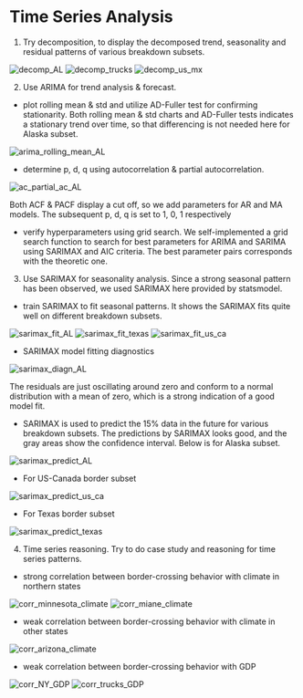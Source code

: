 # Time Series Analysis

1. Try decomposition, to display the decomposed trend, seasonality and residual patterns of various breakdown subsets.

![decomp_AL](https://github.com/dynamic-duo-data-science/dynamicduo/blob/master/reports/figures/time_series/decomposition_alaska.png)
![decomp_trucks](https://github.com/dynamic-duo-data-science/dynamicduo/blob/master/reports/figures/time_series/decomposition_trucks.png)
![decomp_us_mx](https://github.com/dynamic-duo-data-science/dynamicduo/blob/master/reports/figures/time_series/decomposition_us_mx.png)


2. Use ARIMA for trend analysis & forecast.

- plot rolling mean & std and utilize AD-Fuller test for confirming stationarity. Both rolling mean & std charts and AD-Fuller tests indicates a stationary trend over time, so that differencing is not needed here for Alaska subset.

![arima_rolling_mean_AL](https://github.com/dynamic-duo-data-science/dynamicduo/blob/master/reports/figures/time_series/rolling_mean_std_alaska.png)

- determine p, d, q using autocorrelation & partial autocorrelation.

![ac_partial_ac_AL](https://github.com/dynamic-duo-data-science/dynamicduo/blob/master/reports/figures/time_series/alaska_autocorr_partial_ac.png)

Both ACF & PACF display a cut off, so we add parameters for AR and MA models. The subsequent p, d, q is set to 1, 0, 1 respectively

- verify hyperparameters using grid search. We self-implemented a grid search function to search for best parameters for ARIMA and SARIMA using SARIMAX and AIC criteria. The best parameter pairs corresponds with the theoretic one.

3. Use SARIMAX for seasonality analysis. Since a strong seasonal pattern has been observed, we used SARIMAX here provided by statsmodel.

- train SARIMAX to fit seasonal patterns. It shows the SARIMAX fits quite well on different breakdown subsets.

![sarimax_fit_AL](https://github.com/dynamic-duo-data-science/dynamicduo/blob/master/reports/figures/time_series/SARIMAX_fit_alaska.png)
![sarimax_fit_texas](https://github.com/dynamic-duo-data-science/dynamicduo/blob/master/reports/figures/time_series/SARIMAX_fit_texas.png)
![sarimax_fit_us_ca](https://github.com/dynamic-duo-data-science/dynamicduo/blob/master/reports/figures/time_series/SARIMAX_fit_us_ca.png)

- SARIMAX model fitting diagnostics

![sarimax_diagn_AL](https://github.com/dynamic-duo-data-science/dynamicduo/blob/master/reports/figures/time_series/SARIMAX_diagnostics_alaska.png)

The residuals are just oscillating around zero and conform to a normal distribution with a mean of zero, which is a strong indication of a good model fit.

- SARIMAX is used to predict the 15% data in the future for various breakdown subsets. The predictions by SARIMAX looks good, and the gray areas show the confidence interval. Below is for Alaska subset.

![sarimax_predict_AL](https://github.com/dynamic-duo-data-science/dynamicduo/blob/master/reports/figures/time_series/SARIMAX_predict_alaska.png)


- For US-Canada border subset

![sarimax_predict_us_ca](https://github.com/dynamic-duo-data-science/dynamicduo/blob/master/reports/figures/time_series/SARIMAX_predict_us_ca.png)

- For Texas border subset

![sarimax_predict_texas](https://github.com/dynamic-duo-data-science/dynamicduo/blob/master/reports/figures/time_series/SARIMAX_predict_texas.png)

4. Time series reasoning. Try to do case study and reasoning for time series patterns.

- strong correlation between border-crossing behavior with climate in northern states

![corr_minnesota_climate](https://github.com/dynamic-duo-data-science/dynamicduo/blob/master/reports/figures/time_series/compare_value_climate_minnesota.png)
![corr_miane_climate](https://github.com/dynamic-duo-data-science/dynamicduo/blob/master/reports/figures/time_series/compare_value_climate_maine.png)

- weak correlation between border-crossing behavior with climate in other states

![corr_arizona_climate](https://github.com/dynamic-duo-data-science/dynamicduo/blob/master/reports/figures/time_series/compare_value_climate_arizona.png)

- weak correlation between border-crossing behavior with GDP

![corr_NY_GDP](https://github.com/dynamic-duo-data-science/dynamicduo/blob/master/reports/figures/time_series/compare_value_gdp_NY.png)
![corr_trucks_GDP](https://github.com/dynamic-duo-data-science/dynamicduo/blob/master/reports/figures/time_series/compare_value_gdp_trucks.png)



